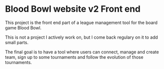 # Blood Bowl website v2 Front end

This project is the front end part of a league management tool for the board game Blood Bowl.

This is not a project I actively work on, but I come back regulary on it to add small parts.

The final goal is to have a tool where users can connect, manage and create team, sign up to some tournaments and follow the evolution of those tournaments. 
